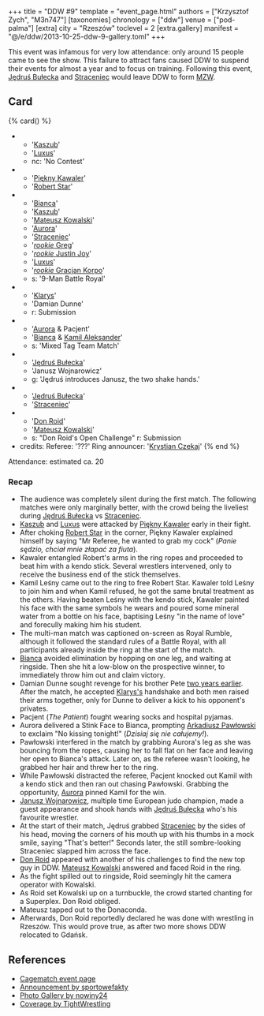+++
title = "DDW #9"
template = "event_page.html"
authors = ["Krzysztof Zych", "M3n747"]
[taxonomies]
chronology = ["ddw"]
venue = ["pod-palma"]
[extra]
city = "Rzeszów"
toclevel = 2
[extra.gallery]
manifest = "@/e/ddw/2013-10-25-ddw-9-gallery.toml"
+++

This event was infamous for very low attendance: only around 15 people came to see the show. This failure to attract fans caused DDW to suspend their events for almost a year and to focus on training. Following this event, [Jędruś Bułecka](@/w/jedrus-bulecka.md) and [Straceniec](@/w/shadow.md) would leave DDW to form [MZW](@/o/mzw.md).

## Card

{% card() %}
- - '[Kaszub](@/w/kaszub.md)'
  - '[Luxus](@/w/luxus.md)'
  - nc: 'No Contest'
- - '[Piękny Kawaler](@/w/piekny-kawaler.md)'
  - '[Robert Star](@/w/robert-star.md)'
- - '[Bianca](@/w/bianca.md)'
  - '[Kaszub](@/w/kaszub.md)'
  - '[Mateusz Kowalski](@/w/mateusz-kakareko.md)'
  - '[Aurora](@/w/kasandra.md)'
  - '[Straceniec](@/w/shadow.md)'
  - '[_rookie_ Greg](@/w/greg.md)'
  - '[_rookie_ Justin Joy](@/w/justin-joy.md)'
  - '[Luxus](@/w/luxus.md)'
  - '[_rookie_ Gracjan Korpo](@/w/gracjan-korpo.md)'
  - s: '9-Man Battle Royal'
- - '[Klarys](@/w/klarys.md)'
  - 'Damian Dunne'
  - r: Submission
- - '[Aurora](@/w/kasandra.md) & Pacjent'
  - '[Bianca](@/w/bianca.md) & [Kamil Aleksander](@/w/kamil-aleksander.md)'
  - s: 'Mixed Tag Team Match'
- - '[Jędruś Bułecka](@/w/jedrus-bulecka.md)'
  - 'Janusz Wojnarowicz'
  - g: 'Jędruś introduces Janusz, the two shake hands.'
- - '[Jędruś Bułecka](@/w/jedrus-bulecka.md)'
  - '[Straceniec](@/w/shadow.md)'
- - '[Don Roid](@/w/don-roid.md)'
  - '[Mateusz Kowalski](@/w/mateusz-kakareko.md)'
  - s: "Don Roid's Open Challenge"
    r: Submission
- credits:
    Referee: '???'
    Ring announcer: '[Krystian Czekaj](@/w/krystian-czekaj.md)'
{% end %}

Attendance: estimated ca. 20

### Recap

* The audience was completely silent during the first match. The following matches were only marginally better, with the crowd being the liveliest during [Jędruś Bułecka](@/w/jedrus-bulecka.md) vs [Straceniec](@/w/shadow.md).
* [Kaszub](@/w/kaszub.md) and [Luxus](@/w/luxus.md) were attacked by [Piękny Kawaler](@/w/piekny-kawaler.md) early in their fight.
* After choking [Robert Star](@/w/robert-star.md) in the corner, Piękny Kawaler explained himself by saying "Mr Referee, he wanted to grab my cock" (_Panie sędzio, chciał mnie złapać za fiuta_).
* Kawaler entangled Robert's arms in the ring ropes and proceeded to beat him with a kendo stick. Several wrestlers intervened, only to receive the business end of the stick themselves.
* Kamil Leśny came out to the ring to free Robert Star. Kawaler told Leśny to join him and when Kamil refused, he got the same brutal treatment as the others. Having beaten Leśny with the kendo stick, Kawaler painted his face with the same symbols he wears and poured some mineral water from a bottle on his face, baptising Leśny "in the name of love" and forecully making him his student.
* The multi-man match was captioned on-screen as Royal Rumble, although it followed the standard rules of a Battle Royal, with all participants already inside the ring at the start of the match.
* [Bianca](@/w/bianca.md) avoided elimination by hopping on one leg, and waiting  at ringside. Then she hit a low-blow on the prospective winner, to immediately throw him out and claim victory.
* Damian Dunne sought revenge for his brother Pete [two years earlier](@/e/ddw/2012-03-09-ddw-6.md). After the match, he accepted [Klarys's](@/w/klarys.md) handshake and both men raised their arms together, only for Dunne to deliver a kick to his opponent's privates.
* Pacjent (_The Patient_) fought wearing socks and hospital pyjamas.
* Aurora delivered a Stink Face to Bianca, prompting [Arkadiusz Pawłowski](@/w/pan-pawlowski.md) to exclaim "No kissing tonight!" (_Dzisiaj się nie całujemy!_).
* Pawłowski interfered in the match by grabbing Aurora's leg as she was bouncing from the ropes, causing her to fall flat on her face and leaving her open to Bianca's attack. Later on, as the referee wasn't looking, he grabbed her hair and threw her to the ring.
* While Pawłowski distracted the referee, Pacjent knocked out Kamil with a kendo stick and then ran out chasing Pawłowski. Grabbing the opportunity, [Aurora](@/w/kasandra.md) pinned Kamil for the win.
* [Janusz Wojnarowicz][wojnarowicz], multiple time European judo champion, made a guest appearance and shook hands with [Jędruś Bułecka](@/w/jedrus-bulecka.md) who's his favourite wrestler.
* At the start of their match, Jędruś grabbed [Straceniec](@/w/shadow.md) by the sides of his head, moving the corners of his mouth up with his thumbs in a mock smile, saying "That's better!" Seconds later, the still sombre-looking Straceniec slapped him across the face.
* [Don Roid](@/w/don-roid.md) appeared with another of his challenges to find the new top guy in DDW. [Mateusz Kowalski](@/w/mateusz-kakareko.md) answered and faced Roid in the ring.
* As the fight spilled out to ringside, Roid seemingly hit the camera operator with Kowalski.
* As Roid set Kowalski up on a turnbuckle, the crowd started chanting for a Superplex. Don Roid obliged.
* Mateusz tapped out to the Donaconda.
* Afterwards, Don Roid reportedly declared he was done with wrestling in Rzeszów. This would prove true, as after two more shows DDW relocated to Gdańsk.

## References

* [Cagematch event page](https://www.cagematch.net/?id=1&nr=102902)
* [Announcement by sportowefakty](https://sportowefakty.wp.pl/wrestling/392984/gala-ddw-9-juz-25-pazdziernika)
* [Photo Gallery by nowiny24](https://nowiny24.pl/wrestling-gala-w-rzeszowie-pelna-ciekawych-starc-zdjecia/ar/6202009)
* [Coverage by TightWrestling](https://tightwrestling.blogspot.com/2013/11/do-or-die-wrestling-9-raport.html)

[wojnarowicz]: https://en.wikipedia.org/wiki/Janusz_Wojnarowicz
